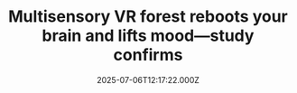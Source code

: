 ---
title: "Multisensory VR forest reboots your brain and lifts mood—study confirms"
date: 2025-07-06T12:17:22.000Z
category: Health
externalLink: "https://www.sciencedaily.com/releases/2025/07/250705084325.htm"
image: ""
excerpt: "Immersing stressed volunteers in a 360° virtual Douglas-fir forest complete with sights, sounds and scents boosted their mood, sharpened short-term memory and deepened their feeling of nature-connectedness—especially when all three senses were engaged. Researchers suggest such multisensory VR “forest baths” could brighten clinics, waiting rooms and dense city spaces, offering a potent mental refresh where real greenery is scarce.…"
---